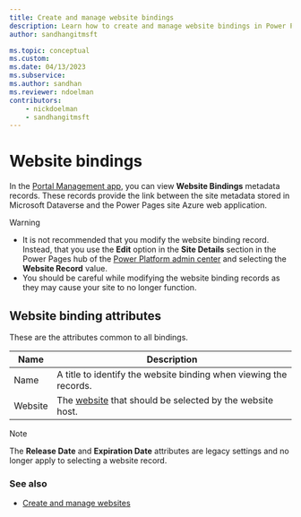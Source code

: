 ```yaml
---
title: Create and manage website bindings
description: Learn how to create and manage website bindings in Power Pages.
author: sandhangitmsft

ms.topic: conceptual
ms.custom: 
ms.date: 04/13/2023
ms.subservice: 
ms.author: sandhan
ms.reviewer: ndoelman
contributors:
    - nickdoelman
    - sandhangitmsft
---
```


# Website bindings

In the [Portal Management app](portal-management-app.md), you can view **Website Bindings** metadata records. These records provide the link between the site metadata stored in Microsoft Dataverse and the Power Pages site Azure web application.

> [!WARNING]
> - It is not recommended that you modify the website binding record. Instead, that you use the **Edit** option in the **Site Details** section in the Power Pages hub of the [Power Platform admin center](../admin/admin-overview.md#site-details) and selecting the **Website Record** value.
> - You should be careful while modifying the website binding records as they may cause your site to no longer function.

## Website binding attributes

These are the attributes common to all bindings.

|Name|Description|
|-----|----------|
|Name| A title to identify the website binding when viewing the records.|
|Website|The [website](websites.md) that should be selected by the website host.|

> [!NOTE]
> The **Release Date** and **Expiration Date** attributes are legacy settings and no longer apply to selecting a website record.


### See also
- [Create and manage websites](websites.md)



